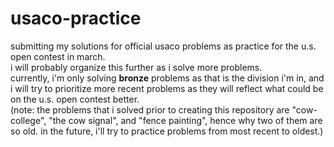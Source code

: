 # usaco-practice
submitting my solutions for official usaco problems as practice for the u.s. open contest in march.<br>
i will probably organize this further as i solve more problems.<br>
currently, i'm only solving <b>bronze</b> problems as that is the division i'm in, and i will try to prioritize more recent problems as they will reflect what could be on the u.s. open contest better.<br>
(note: the problems that i solved prior to creating this repository are "cow-college", "the cow signal", and "fence painting", hence why two of them are so old. in the future, i'll try to practice problems from most recent to oldest.)
